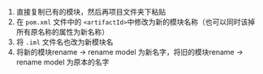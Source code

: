 1. 直接复制已有的模块，然后再项目文件夹下粘贴
2. 在 `pom.xml` 文件中的 `<artifactId>`中修改为新的模块名称（也可以同时该掉所有原名称的属性为新名称）
3. 将 `.iml` 文件名也改为新模块名
4. 将新的模块rename -> rename model 为新名字，将旧的模块rename -> rename model 为原本的名字

